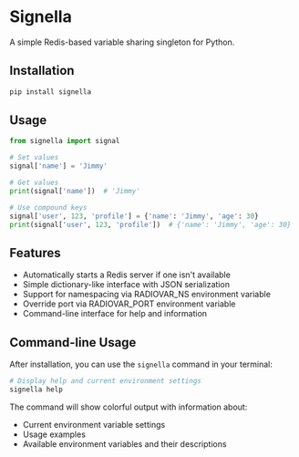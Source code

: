 # Signella

A simple Redis-based variable sharing singleton for Python.

## Installation

```bash
pip install signella
```

## Usage

```python
from signella import signal

# Set values
signal['name'] = 'Jimmy'

# Get values
print(signal['name'])  # 'Jimmy'

# Use compound keys
signal['user', 123, 'profile'] = {'name': 'Jimmy', 'age': 30}
print(signal['user', 123, 'profile'])  # {'name': 'Jimmy', 'age': 30}
```

## Features

- Automatically starts a Redis server if one isn't available
- Simple dictionary-like interface with JSON serialization
- Support for namespacing via RADIOVAR_NS environment variable
- Override port via RADIOVAR_PORT environment variable
- Command-line interface for help and information

## Command-line Usage

After installation, you can use the `signella` command in your terminal:

```bash
# Display help and current environment settings
signella help
```

The command will show colorful output with information about:
- Current environment variable settings
- Usage examples
- Available environment variables and their descriptions